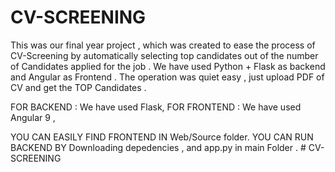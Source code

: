 # CV-SCREENING

This was our final year project , which was created to ease the process of CV-Screening by automatically selecting top candidates out of the number of Candidates applied for the job . We have used Python + Flask as backend and Angular as Frontend . The operation was quiet easy , just upload PDF of CV and get the TOP Candidates .


FOR BACKEND : We have used Flask,
FOR FRONTEND : We have used Angular 9 ,

YOU CAN EASILY FIND FRONTEND IN Web/Source folder.
YOU CAN RUN BACKEND BY Downloading depedencies , and app.py in main Folder .
#   C V - S C R E E N I N G  
 